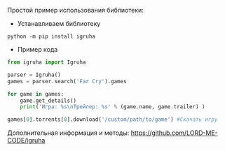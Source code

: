 Простой пример использования библиотеки:

* Устанавливаем библиотеку
```commandline
python -m pip install igruha
```

* Пример кода
```python
from igruha import Igruha

parser = Igruha()
games = parser.search('Far Cry').games

for game in games:
    game.get_details()
    print('Игра: %s\nТрейлер: %s' % (game.name, game.trailer) )

games[0].torrents[0].download('/custom/path/to/game') #Скачать игру
```

Дополнительная информация и методы: https://github.com/LORD-ME-CODE/igruha